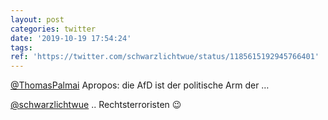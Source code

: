 ```yaml
---
layout: post
categories: twitter
date: '2019-10-19 17:54:24'
tags: 
ref: 'https://twitter.com/schwarzlichtwue/status/1185615192945766401'
---
```

[@ThomasPalmai](https://twitter.com/ThomasPalmai) Apropos: die AfD ist der politische Arm der …

[@schwarzlichtwue](https://twitter.com/schwarzlichtwue) .. Rechtsterroristen 😉